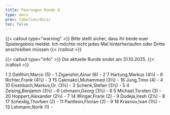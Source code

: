 ```yaml
---
title: Paarungen Runde 8
type: docs
prev: tabellen/docs/
toc: false
---
```


{{< callout type="warning" >}}
Bitte stellt sicher, dass ihr beide euer Spielergebnis meldet. Ich möchte nicht jedes Mal hinterherlaufen oder Dritte anschreiben müssen
{{< /callout >}}


{{< callout type="info" >}}
Die aktuelle Runde endet am 31.10.2025.
{{< /callout >}}

<runde>
1	2	Geißhirt,Marco		(5)	-	1	Ziganshin,Ainur		(6)		-		 
2	7	Hartung,Markus		(4½)	-	8	Richter,Frank		(4½)		-		 
3	15	Cakmakci,Muhammed		(3½)	-	16	Jung,Timo		(4)		-		 
4	10	Eisenbach,Markus,Dr.		(3½)	-	3	Schenk,Stefan		(3½)		-		 
5	4	Zeising,Benjamin		(3½)	-	6	Lehmann,Georg		(3½)		-		 
6	5	Michael,Torsten		(3)	-	20	Hoppert,Alexander		(2½)		-		 
7	14	Winger,Frank		(2)	-	9	Dudeja,Iresh		(2½)		-		 
8	17	Scheidig,Thorben		(2)	-	11	Pantleon,Florian		(2)		-		 
9	18	Krasnov,Ivan		(1½)	-	13	Lehmann,Norik		(1)		-		 
</runde>